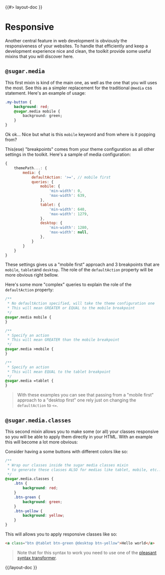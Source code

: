 <!--
/**
 * @name            Responsive
 * @namespace       doc.css
 * @type            Markdown
 * @platform        md
 * @status          stable
 * @menu            Documentation / CSS           /doc/css/responsive
 *
 * @since           2.0.0
 * @author    Olivier Bossel <olivier.bossel@gmail.com> (https://olivierbossel.com)
 */
-->

{{#> layout-doc }}

# Responsive

Another central feature in web development is obviously the responsiveness of your websites.
To handle that efficiently and keep a development experience nice and clean, the toolkit provide some useful mixins that you will discover here.

## `@sugar.media`

This first mixin is kind of the main one, as well as the one that you will uses the most.
See this as a simpler replacement for the traditional `@media` css statement. Here's an example of usage:

```css
.my-button {
    background: red;
    @sugar.media mobile {
        background: green;
    }
}
```

Ok ok... Nice but what is this `mobile` keyword and from where is it popping from?

This(ese) "breakpoints" comes from your theme configuration as all other settings in the toolkit. Here's a sample of media configuration:

```js
{
    themePath...: {
        media: {
            defaultAction: '>=', // mobile first
            queries: {
                mobile: {
                    'min-width': 0,
                    'max-width': 639,
                },
                tablet: {
                    'min-width': 640,
                    'max-width': 1279,
                },
                desktop: {
                    'min-width': 1280,
                    'max-width': null,
                },
            }
        }
    }
}
```

These settings gives us a "mobile first" approach and 3 breakpoints that are `mobile`, `tablet`and `desktop`. The role of the `defaultAction` property will be more obvious right bellow.

Here's some more "complex" queries to explain the role of the `defaultAction` property:

```css
/**
 * No defaultAction specified, will take the theme configuration one
 * This will mean GREATER or EQUAL to the mobile breakpoint
 */
@sugar.media mobile {
}

/**
 * Specify an action
 * This will mean GREATER than the mobile breakpoint
 */
@sugar.media >mobile {
}

/**
 * Specify an action
 * This will mean EQUAL to the tablet breakpoint
 */
@sugar.media =tablet {
}
```

> With these examples you can see that passing from a "mobile first" approach to a "desktop first" one rely just on changing the `defaultAction` to `<=`.

## `@sugar.media.classes`

This second mixin allows you to make some (or all) your classes responsive so you will be able to apply them directly in your HTML. With an example this will become a lot more obvious:

Consider having a some buttons with different colors like so:

```css
/**
 * Wrap our classes inside the sugar media classes mixin
 * to generate these classes ALSO for medias like tablet, mobile, etc...
 */
@sugar.media.classes {
    .btn {
        background: red;
    }
    .btn-green {
        background: green;
    }
    .btn-yellow {
        background: yellow;
    }
}
```

This will allows you to apply responsive classes like so:

```html
<a class="btn @tablet btn-green @desktop btn-yellow">Hello world</a>
```

> Note that for this syntax to work you need to use one of the [pleasant syntax transformer](/doc/css/syntax).

{{/layout-doc }}

